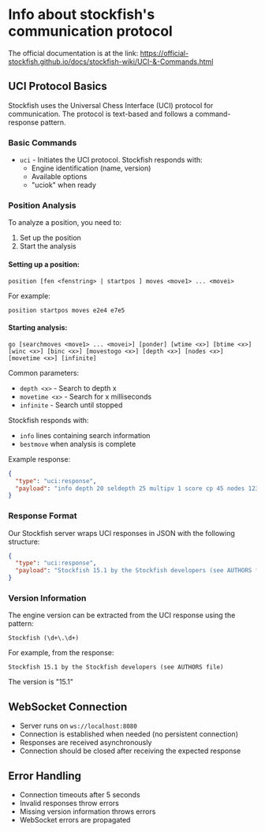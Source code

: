 # Info about stockfish's communication protocol

The official documentation is at the link:
<https://official-stockfish.github.io/docs/stockfish-wiki/UCI-&-Commands.html>

## UCI Protocol Basics

Stockfish uses the Universal Chess Interface (UCI) protocol for communication. The protocol is text-based and follows a command-response pattern.

### Basic Commands

- `uci` - Initiates the UCI protocol. Stockfish responds with:
  - Engine identification (name, version)
  - Available options
  - "uciok" when ready

### Position Analysis

To analyze a position, you need to:
1. Set up the position
2. Start the analysis

#### Setting up a position:
```
position [fen <fenstring> | startpos ] moves <move1> ... <movei>
```

For example:
```
position startpos moves e2e4 e7e5
```

#### Starting analysis:
```
go [searchmoves <move1> ... <movei>] [ponder] [wtime <x>] [btime <x>] [winc <x>] [binc <x>] [movestogo <x>] [depth <x>] [nodes <x>] [movetime <x>] [infinite]
```

Common parameters:
- `depth <x>` - Search to depth x
- `movetime <x>` - Search for x milliseconds
- `infinite` - Search until stopped

Stockfish responds with:
- `info` lines containing search information
- `bestmove` when analysis is complete

Example response:
```json
{
  "type": "uci:response",
  "payload": "info depth 20 seldepth 25 multipv 1 score cp 45 nodes 1234567 nps 2500000 hashfull 100 tbhits 0 time 500 pv e2e4 e7e5 g1f3"
}
```

### Response Format

Our Stockfish server wraps UCI responses in JSON with the following structure:
```json
{
  "type": "uci:response",
  "payload": "Stockfish 15.1 by the Stockfish developers (see AUTHORS file)"
}
```

### Version Information

The engine version can be extracted from the UCI response using the pattern:
```
Stockfish (\d+\.\d+)
```

For example, from the response:
```
Stockfish 15.1 by the Stockfish developers (see AUTHORS file)
```
The version is "15.1"

## WebSocket Connection

- Server runs on `ws://localhost:8080`
- Connection is established when needed (no persistent connection)
- Responses are received asynchronously
- Connection should be closed after receiving the expected response

## Error Handling

- Connection timeouts after 5 seconds
- Invalid responses throw errors
- Missing version information throws errors
- WebSocket errors are propagated

